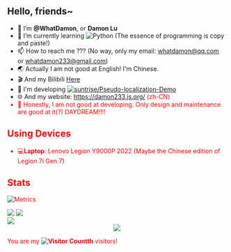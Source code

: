 ## Hello, friends~
- 👋 I’m **@WhatDamon**, or **Damon Lu**
- 🌱 I’m currently learning ![Python](https://img.shields.io/badge/Python-placeholder?style=flat-square&logo=python&logoColor=white&labelColor=yellow&color=blue) (The essence of programming is copy and paste!)
- 📫 How to reach me ??? (No way, only my email: whatdamon@qq.com or whatdamon233@gmail.com)
- 🌏 Actually I am not good at English! I'm Chinese.
- 🎬 And my Bilibili [Here](https://space.bilibili.com/351191993)
- 🔧 I'm developing [![suntrise/Pseudo-localization-Demo](https://img.shields.io/badge/suntrise-Pseudo--localization--Demo-blue?style=flat-square)](htttps://github.com/suntrise/Pseudo-localization-Demo)
- 🌐 And my website: https://damon233.js.org/ <font color="red">(zh-CN)
- 📐 Honestly, I am not good at developing. Only design and maintenance are good at it(?) DAYDREAM!!!!

## Using Devices
- 💻**Laptop**: Lenovo Legion Y9000P 2022 (Maybe the Chinese edition of Legion 7i Gen 7)
 
## Stats
![Metrics](https://metrics.lecoq.io/WhatDamon?template=classic&base=header%2C%20activity%2C%20community%2C%20repositories%2C%20metadata&base.indepth=false&base.hireable=false&base.skip=false&config.timezone=Asia%2FShanghai)

<picture>
  <source media="(prefers-color-scheme: dark)" srcset="https://github-readme-stats.vercel.app/api?username=WhatDamon&show_icons=true&theme=dark">
  <source media="(prefers-color-scheme: light)" srcset="https://github-readme-stats.vercel.app/api?username=WhatDamon&show_icons=true">
  <img src="https://github-readme-stats.vercel.app/api?username=WhatDamon&show_icons=true">
</picture>
<picture>
  <source media="(prefers-color-scheme: dark)" srcset="https://github-readme-stats.vercel.app/api/top-langs/?username=WhatDamon&theme=dark">
  <source media="(prefers-color-scheme: light)" srcset="https://github-readme-stats.vercel.app/api/top-langs/?username=WhatDamon">
  <img src="https://github-readme-stats.vercel.app/api/top-langs/?username=WhatDamon">
</picture>
<br />
<picture>
  <source media="(prefers-color-scheme: dark)" srcset="https://stats.justsong.cn/api/bilibili/?id=351191993&theme=dark2">
  <source media="(prefers-color-scheme: light)" srcset="https://stats.justsong.cn/api/bilibili/?id=351191993">
  <img src="https://github-readme-stats.vercel.app/api?username=WhatDamon&show_icons=true">
</picture>

<div align="center"><img src="https://cdn.jsdelivr.net/gh/WhatDamon/WhatDamon/assets/github-contribution-grid-snake.svg" /></div>

You are my **![Visitor Count](https://profile-counter.glitch.me/Christmas/count.svg)th** visitors!
  
<!---
WhatDamon/WhatDamon is a ✨ special ✨ repository because its `README.md` (this file) appears on your GitHub profile.
You can click the Preview link to take a look at your changes.
--->
